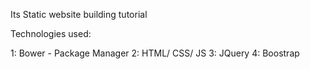 Its Static website building tutorial

Technologies used:

1: Bower - Package Manager
2: HTML/ CSS/ JS
3: JQuery
4: Boostrap
